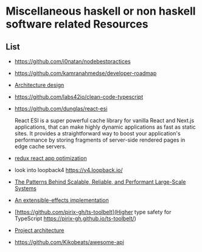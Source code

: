 # Miscellaneous haskell or non haskell software related Resources

## List

- https://github.com/i0natan/nodebestpractices
- https://github.com/kamranahmedse/developer-roadmap
- [Architecture design](http://adrianmarriott.net/logosroot/papers/LifeBeyondTxns.pdf)
- https://github.com/labs42io/clean-code-typescript
- https://github.com/dunglas/react-esi

    React ESI is a super powerful cache library for vanilla React and Next.js applications, that can make highly dynamic applications as fast as static sites. It provides a straightforward way to boost your application's performance by storing fragments of server-side rendered pages in edge cache servers.

- [redux react app optimization](https://itnext.io/redux-ruins-you-react-app-performance-you-are-doing-something-wrong-82e28ec96cf5)

- look into loopback4 https://v4.loopback.io/

- [The Patterns Behind Scalable, Reliable, and Performant Large-Scale Systems](https://github.com/binhnguyennus/awesome-scalability)
- [An extensible-effects implementation ](https://github.com/natefaubion/purescript-run)
- [https://github.com/pirix-gh/ts-toolbelt](Higher type safety for TypeScript https://pirix-gh.github.io/ts-toolbelt/)

- [Project architecture](https://softwareontheroad.com/ideal-nodejs-project-structure/)
- https://github.com/Kikobeats/awesome-api
